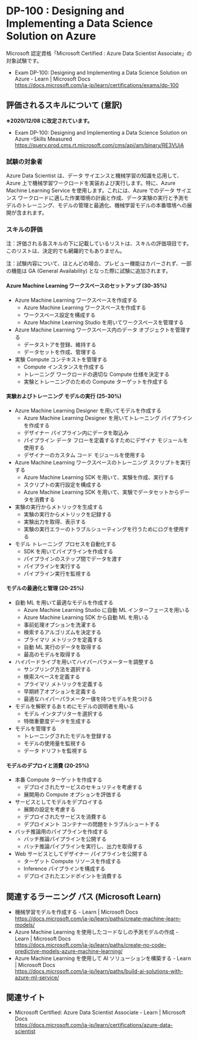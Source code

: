 # DP-100 : Designing and Implementing a Data Science Solution on Azure
Microsoft 認定資格「Microsoft Certified : Azure Data Scientist Associate」の対象試験です。
- Exam DP-100: Designing and Implementing a Data Science Solution on Azure - Learn | Microsoft Docs  
https://docs.microsoft.com/ja-jp/learn/certifications/exams/dp-100

## 評価されるスキルについて (意訳)
**※2020/12/08 に改定されています。**
- Exam DP-100: Designing and Implementing a Data Science Solution on Azure –Skills Measured  
https://query.prod.cms.rt.microsoft.com/cms/api/am/binary/RE3VUjA

### 試験の対象者
Azure Data Scientist は、データ サイエンスと機械学習の知識を応用して、Azure 上で機械学習ワークロードを実装および実行します。特に、Azure Machine Learning Service を使用します。これには、Azure でのデータ サイエンス ワークロードに適した作業環境の計画と作成、データ実験の実行と予測モデルのトレーニング、モデルの管理と最適化、機械学習モデルの本番環境への展開が含まれます。

### スキルの評価
注：評価される各スキルの下に記載しているリストは、スキルの評価項目です。このリストは、決定的でも網羅的でもありません。

注：試験内容について、ほとんどの場合、プレビュー機能はカバーされず、一部の機能は GA (General Availability) となった際に試験に追加されます。

#### Azure Machine Learning ワークスペースのセットアップ (30-35%)
- Azure Machine Learning ワークスペースを作成する
  - Azure Machine Learning ワークスペースを作成する
  - ワークスペース設定を構成する
  - Azure Machine Learning Studio を用いてワークスペースを管理する
- Azure Machine Learning ワークスペース内のデータ オブジェクトを管理する
  - データストアを登録、維持する
  - データセットを作成、管理する
- 実験 Compute コンテキストを管理する
  - Compute インスタンスを作成する
  - トレーニング ワークロードの適切な Compute 仕様を決定する
  - 実験とトレーニングのための Compute ターゲットを作成する
#### 実験およびトレーニング モデルの実行 (25-30%)
- Azure Machine Learning Designer を用いてモデルを作成する
  - Azure Machine Learning Designer を用いてトレーニング パイプラインを作成する
  - デザイナー パイプライン内にデータを取込み
  - パイプライン データ フローを定義するすためにデザイナ モジュールを使用する
  - デザイナーのカスタム コード モジュールを使用する
- Azure Machine Learning ワークスペースのトレーニング スクリプトを実行する
  - Azure Machine Learning SDK を用いて、実験を作成、実行する
  - スクリプトの実行設定を構成する
  - Azure Machine Learning SDK を用いて、実験でデータセットからデータを消費する
- 実験の実行からメトリックを生成する
  - 実験の実行からメトリックを記録する
  - 実験出力を取得、表示する
  - 実験の実行エラーのトラブルシューティングを行うためにログを使用する
- モデル トレーニング プロセスを自動化する
  - SDK を用いてパイプラインを作成する
  - パイプラインのステップ間でデータを渡す
  - パイプラインを実行する
  - パイプライン実行を監視する
#### モデルの最適化と管理 (20-25%)
- 自動 ML を用いて最適なモデルを作成する
  - Azure Machine Learning Studio に自動 ML インターフェースを用いる
  - Azure Machine Learning SDK から自動 ML を用いる
  - 事前処理オプションを洗濯する
  - 検索するアルゴリズムを決定する
  - プライマリ メトリックを定義する
  - 自動 ML 実行のデータを取得する
  - 最高のモデルを取得する
- ハイパードライブを用いてハイパーパラメーターを調整する
  - サンプリング方法を選択する
  - 検索スペースを定義する
  - プライマリ メトリックを定義する
  - 早期終了オプションを定義する
  - 最適なハイパーパラメーター値を持つモデルを見つける
- モデルを解釈するあｔめにモデルの説明者を用いる
  - モデル インタプリターを選択する
  - 特徴重要度データを生成する
- モデルを管理する
  - トレーニングされたモデルを登録する
  - モデルの使用量を監視する
  - データ ドリフトを監視する
#### モデルのデプロイと消費 (20-25%)
- 本番 Compute ターゲットを作成する
  - デプロイされたサービスのセキュリティを考慮する
  - 展開用の Compute オプションを評価する
- サービスとしてモデルをデプロイする
  - 展開の設定を考慮する
  - デプロイされたサービスを消費する
  - デプロイメント コンテナーの問題をトラブルシュートする
- バッチ推論用のパイプラインを作成する
  - バッチ推論パイプラインを公開する
  - バッチ推論パイプラインを実行し、出力を取得する
- Web サービスとしてデザイナー パイプラインを公開する
  - ターゲット Compute リソースを作成する
  - Inference パイプラインを構成する
  - デプロイされたエンドポイントを消費する

## 関連するラーニング パス (Microsoft Learn)
- 機械学習モデルを作成する - Learn | Microsoft Docs  
https://docs.microsoft.com/ja-jp/learn/paths/create-machine-learn-models/
- Azure Machine Learning を使用したコードなしの予測モデルの作成 - Learn | Microsoft Docs  
https://docs.microsoft.com/ja-jp/learn/paths/create-no-code-predictive-models-azure-machine-learning/
- Azure Machine Learning を使用して AI ソリューションを構築する - Learn | Microsoft Docs  
https://docs.microsoft.com/ja-jp/learn/paths/build-ai-solutions-with-azure-ml-service/

## 関連サイト
- Microsoft Certified: Azure Data Scientist Associate - Learn | Microsoft Docs  
https://docs.microsoft.com/ja-jp/learn/certifications/azure-data-scientist
